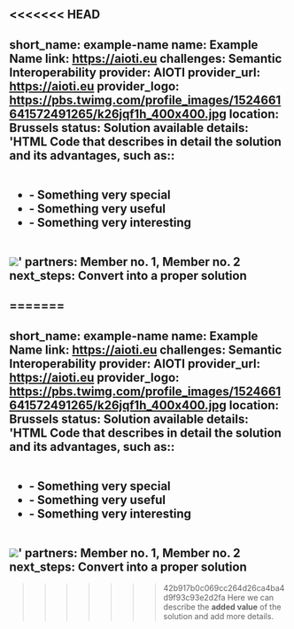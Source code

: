<<<<<<< HEAD
---
short_name: example-name
name: Example Name
link: https://aioti.eu
challenges: Semantic Interoperability
provider: AIOTI
provider_url: https://aioti.eu
provider_logo: https://pbs.twimg.com/profile_images/1524661641572491265/k26jqf1h_400x400.jpg
location: Brussels
status: Solution available
details: 'HTML Code that describes <strong>in detail</strong> the solution and its advantages, such as::<br><br><ul><li>- Something very special </li><li>- Something very useful </li><li>- Something very interesting</li></ul><br/><img src="https://pbs.twimg.com/profile_banners/731175743493943296/1665500278/1500x500"/>'
partners: Member no. 1, Member no. 2
next_steps: Convert into a proper solution
---

=======
---
short_name: example-name
name: Example Name
link: https://aioti.eu
challenges: Semantic Interoperability
provider: AIOTI
provider_url: https://aioti.eu
provider_logo: https://pbs.twimg.com/profile_images/1524661641572491265/k26jqf1h_400x400.jpg
location: Brussels
status: Solution available
details: 'HTML Code that describes <strong>in detail</strong> the solution and its advantages, such as::<br><br><ul><li>- Something very special </li><li>- Something very useful </li><li>- Something very interesting</li></ul><br/><img src="https://pbs.twimg.com/profile_banners/731175743493943296/1665500278/1500x500"/>'
partners: Member no. 1, Member no. 2
next_steps: Convert into a proper solution
---

>>>>>>> 42b917b0c069cc264d26ca4ba4d9f93c93e2d2fa
Here we can describe the **added value** of the solution and add more details.